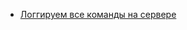 * [Логгируем все команды на сервере](/articles/%D0%9B%D0%BE%D0%B3%D0%B3%D0%B8%D1%80%D1%83%D0%B5%D0%BC%20%D0%B2%D1%81%D0%B5%20%D0%BA%D0%BE%D0%BC%D0%B0%D0%BD%D0%B4%D1%8B%20%D0%BD%D0%B0%20%D1%81%D0%B5%D1%80%D0%B2%D0%B5%D1%80%D0%B5.md)
